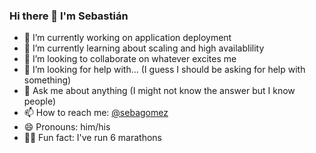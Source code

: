 ### Hi there 👋 I'm Sebastián

- 🔭 I’m currently working on application deployment
- 🌱 I’m currently learning about scaling and high availablility
- 👯 I’m looking to collaborate on whatever excites me 
- 🤔 I’m looking for help with... (I guess I should be asking for help with something) 
- 💬 Ask me about anything (I might not know the answer but I know people)
- 📫 How to reach me: [@sebagomez](http://twitter.com/sebagomez)
- 😄 Pronouns: him/his
- 🏃‍♂️ Fun fact: I've run 6 marathons
